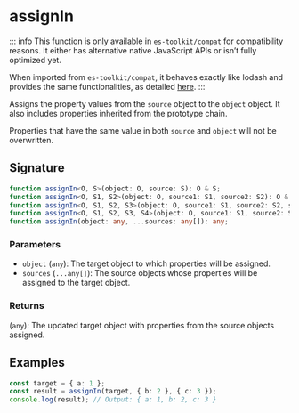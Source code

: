 # assignIn

::: info
This function is only available in `es-toolkit/compat` for compatibility reasons. It either has alternative native JavaScript APIs or isn’t fully optimized yet.

When imported from `es-toolkit/compat`, it behaves exactly like lodash and provides the same functionalities, as detailed [here](../../../compatibility.md).
:::

Assigns the property values from the `source` object to the `object` object. It also includes properties inherited from the prototype chain.

Properties that have the same value in both `source` and `object` will not be overwritten.

## Signature

```typescript
function assignIn<O, S>(object: O, source: S): O & S;
function assignIn<O, S1, S2>(object: O, source1: S1, source2: S2): O & S1 & S2;
function assignIn<O, S1, S2, S3>(object: O, source1: S1, source2: S2, source3: S3): O & S1 & S2 & S3;
function assignIn<O, S1, S2, S3, S4>(object: O, source1: S1, source2: S2, source3: S3, source4: S4): O & S1 & S2 & S3;
function assignIn(object: any, ...sources: any[]): any;
```

### Parameters

- `object` (`any`): The target object to which properties will be assigned.
- `sources` (`...any[]`): The source objects whose properties will be assigned to the target object.

### Returns

(`any`): The updated target object with properties from the source objects assigned.

## Examples

```typescript
const target = { a: 1 };
const result = assignIn(target, { b: 2 }, { c: 3 });
console.log(result); // Output: { a: 1, b: 2, c: 3 }
```
